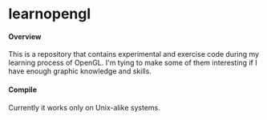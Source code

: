 # learnopengl
#### Overview
This is a repository that contains experimental and exercise
code during my learning process of OpenGL. I'm tying to make some of
them interesting if I have enough graphic knowledge and skills.
#### Compile
Currently it works only on Unix-alike systems.
